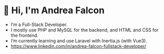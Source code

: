 # 👋 Hi, I'm Andrea Falcon

- I’m a Full-Stack Developer.
- I mostly use PHP and MySQL for the backend, and HTML and CSS for the frontend.
- I’m currently learning and use Laravel with Inertia.js (with Vue3).
- https://www.linkedin.com/in/andrea-falcon-fullstack-developer/

<!---
falconandrea/falconandrea is a ✨ special ✨ repository because its `README.md` (this file) appears on your GitHub profile.
You can click the Preview link to take a look at your changes.
--->
